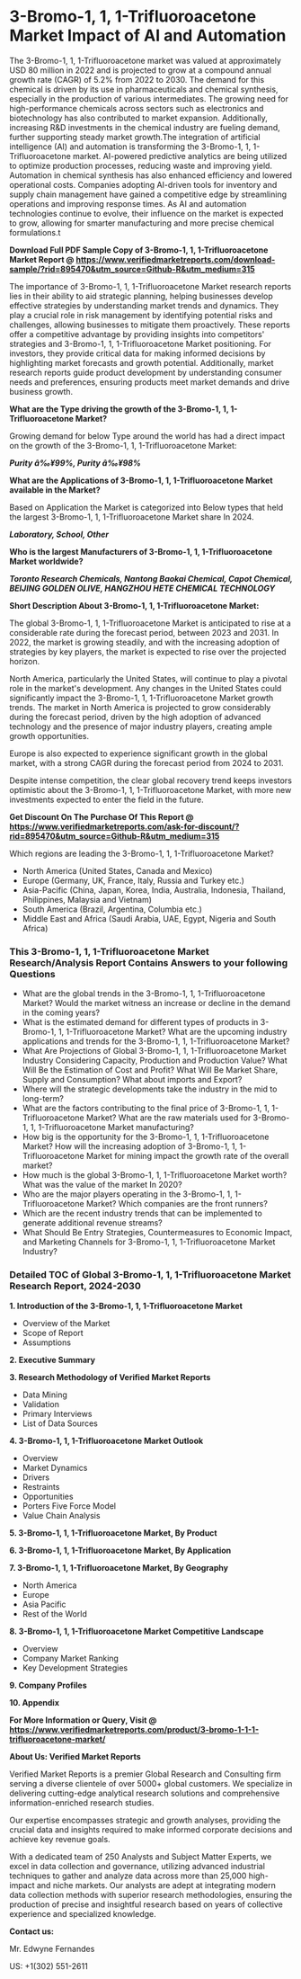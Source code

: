 <meta name="title" content="Global 3-Bromo-1, 1, 1-Trifluoroacetone Market Impact of AI and Automation"><meta name="description" content="The 3-Bromo-1, 1, 1-Trifluoroacetone market was valued at approximately USD 80 million in 2022 and is projected to grow at a compound annual growth rate (CAGR) of 5.2% fr"><meta name="title" content="3-Bromo-1, 1, 1-Trifluoroacetone Market Size, Share, Scope, Trends, Growth, Opportunities, Analysis, Forecast"><h1>3-Bromo-1, 1, 1-Trifluoroacetone Market Impact of AI and Automation</h1>The 3-Bromo-1, 1, 1-Trifluoroacetone market was valued at approximately USD 80 million in 2022 and is projected to grow at a compound annual growth rate (CAGR) of 5.2% from 2022 to 2030. The demand for this chemical is driven by its use in pharmaceuticals and chemical synthesis, especially in the production of various intermediates. The growing need for high-performance chemicals across sectors such as electronics and biotechnology has also contributed to market expansion. Additionally, increasing R&D investments in the chemical industry are fueling demand, further supporting steady market growth.The integration of artificial intelligence (AI) and automation is transforming the 3-Bromo-1, 1, 1-Trifluoroacetone market. AI-powered predictive analytics are being utilized to optimize production processes, reducing waste and improving yield. Automation in chemical synthesis has also enhanced efficiency and lowered operational costs. Companies adopting AI-driven tools for inventory and supply chain management have gained a competitive edge by streamlining operations and improving response times. As AI and automation technologies continue to evolve, their influence on the market is expected to grow, allowing for smarter manufacturing and more precise chemical formulations.t</p><p id="" class=""><strong>Download Full PDF Sample Copy of 3-Bromo-1, 1, 1-Trifluoroacetone Market Report @ <a href="https://www.verifiedmarketreports.com/download-sample/?rid=895470&utm_source=Github-R&utm_medium=315" target="_blank">https://www.verifiedmarketreports.com/download-sample/?rid=895470&utm_source=Github-R&utm_medium=315</a></strong></p><p>The importance of&nbsp;3-Bromo-1, 1, 1-Trifluoroacetone Market research reports lies in their ability to aid strategic planning, helping businesses develop effective strategies by understanding market trends and dynamics. They play a crucial role in risk management by identifying potential risks and challenges, allowing businesses to mitigate them proactively. These reports offer a competitive advantage by providing insights into competitors' strategies and 3-Bromo-1, 1, 1-Trifluoroacetone Market positioning. For investors, they provide critical data for making informed decisions by highlighting market forecasts and growth potential. Additionally, market research reports guide product development by understanding consumer needs and preferences, ensuring products meet market demands and drive business growth.</p><p><strong>What are the&nbsp;Type driving the growth of the 3-Bromo-1, 1, 1-Trifluoroacetone Market?</strong></p><p id="" class="">Growing demand for below Type around the world has had a direct impact on the growth of the 3-Bromo-1, 1, 1-Trifluoroacetone Market:</p><em><strong>Purity â‰¥99%, Purity â‰¥98%</strong></em></p><strong>What are the&nbsp;Applications&nbsp;of 3-Bromo-1, 1, 1-Trifluoroacetone Market available in the Market?</strong></p><p id="" class="">Based on Application the Market is categorized into Below types that held the largest 3-Bromo-1, 1, 1-Trifluoroacetone Market share In 2024.</p><em><strong>Laboratory, School, Other</strong></em></p><strong>Who is the largest Manufacturers of 3-Bromo-1, 1, 1-Trifluoroacetone Market worldwide?</strong></p><p><em><strong>Toronto Research Chemicals, Nantong Baokai Chemical, Capot Chemical, BEIJING GOLDEN OLIVE, HANGZHOU HETE CHEMICAL TECHNOLOGY</strong></em></p><p id="" class=""><strong>Short Description About 3-Bromo-1, 1, 1-Trifluoroacetone Market:</strong></p><p>The global 3-Bromo-1, 1, 1-Trifluoroacetone Market is anticipated to rise at a considerable rate during the forecast period, between 2023 and 2031. In 2022, the market is growing steadily, and with the increasing adoption of strategies by key players, the market is expected to rise over the projected horizon.</p><p>North America, particularly the United States, will continue to play a pivotal role in the market's development. Any changes in the United States could significantly impact the 3-Bromo-1, 1, 1-Trifluoroacetone Market growth trends. The market in North America is projected to grow considerably during the forecast period, driven by the high adoption of advanced technology and the presence of major industry players, creating ample growth opportunities.</p><p>Europe is also expected to experience significant growth in the global market, with a strong CAGR during the forecast period from 2024 to 2031.</p><p>Despite intense competition, the clear global recovery trend keeps investors optimistic about the 3-Bromo-1, 1, 1-Trifluoroacetone Market, with more new investments expected to enter the field in the future.</p><p id="" class=""><strong>Get Discount On The Purchase Of This Report @ <a href="https://www.verifiedmarketreports.com/ask-for-discount/?rid=895470&utm_source=Github-R&utm_medium=315" target="_blank">https://www.verifiedmarketreports.com/ask-for-discount/?rid=895470&utm_source=Github-R&utm_medium=315</a></strong></p>Which regions are leading the 3-Bromo-1, 1, 1-Trifluoroacetone Market?</p><ul><li>North America (United States, Canada and Mexico)</li><li>Europe (Germany, UK, France, Italy, Russia and Turkey etc.)</li><li>Asia-Pacific (China, Japan, Korea, India, Australia, Indonesia, Thailand, Philippines, Malaysia and Vietnam)</li><li>South America (Brazil, Argentina, Columbia etc.)</li><li>Middle East and Africa (Saudi Arabia, UAE, Egypt, Nigeria and South Africa)</li></ul><h3 id="" class="">This 3-Bromo-1, 1, 1-Trifluoroacetone Market Research/Analysis Report Contains Answers to your following Questions</h3><ul><li>What are the global trends in the 3-Bromo-1, 1, 1-Trifluoroacetone Market? Would the market witness an increase or decline in the demand in the coming years?</li><li>What is the estimated demand for different types of products in 3-Bromo-1, 1, 1-Trifluoroacetone Market? What are the upcoming industry applications and trends for the 3-Bromo-1, 1, 1-Trifluoroacetone Market?</li><li>What Are Projections of Global 3-Bromo-1, 1, 1-Trifluoroacetone Market Industry Considering Capacity, Production and Production Value? What Will Be the Estimation of Cost and Profit? What Will Be Market Share, Supply and Consumption? What about imports and Export?</li><li>Where will the strategic developments take the industry in the mid to long-term?</li><li>What are the factors contributing to the final price of 3-Bromo-1, 1, 1-Trifluoroacetone Market? What are the raw materials used for 3-Bromo-1, 1, 1-Trifluoroacetone Market manufacturing?</li><li>How big is the opportunity for the 3-Bromo-1, 1, 1-Trifluoroacetone Market? How will the increasing adoption of 3-Bromo-1, 1, 1-Trifluoroacetone Market for mining impact the growth rate of the overall market?</li><li>How much is the global 3-Bromo-1, 1, 1-Trifluoroacetone Market worth? What was the value of the market In 2020?</li><li>Who are the major players operating in the 3-Bromo-1, 1, 1-Trifluoroacetone Market? Which companies are the front runners?</li><li>Which are the recent industry trends that can be implemented to generate additional revenue streams?</li><li>What Should Be Entry Strategies, Countermeasures to Economic Impact, and Marketing Channels for 3-Bromo-1, 1, 1-Trifluoroacetone Market Industry?</li></ul><h3 id="" class="">Detailed TOC of Global 3-Bromo-1, 1, 1-Trifluoroacetone Market Research Report, 2024-2030</h3><p id="" class=""><strong>1. Introduction of the 3-Bromo-1, 1, 1-Trifluoroacetone Market</strong></p><ul><li>Overview of the Market</li><li>Scope of Report</li><li>Assumptions</li></ul><p id="" class=""><strong>2. Executive Summary</strong></p><p id="" class=""><strong>3. Research Methodology of Verified Market Reports</strong></p><ul><li>Data Mining</li><li>Validation</li><li>Primary Interviews</li><li>List of Data Sources</li></ul><p id="" class=""><strong>4. 3-Bromo-1, 1, 1-Trifluoroacetone Market Outlook</strong></p><ul><li>Overview</li><li>Market Dynamics</li><li>Drivers</li><li>Restraints</li><li>Opportunities</li><li>Porters Five Force Model</li><li>Value Chain Analysis</li></ul><p id="" class=""><strong>5. 3-Bromo-1, 1, 1-Trifluoroacetone Market, By Product</strong></p><p id="" class=""><strong>6. 3-Bromo-1, 1, 1-Trifluoroacetone Market, By Application</strong></p><p id="" class=""><strong>7. 3-Bromo-1, 1, 1-Trifluoroacetone Market, By Geography</strong></p><ul><li>North America</li><li>Europe</li><li>Asia Pacific</li><li>Rest of the World</li></ul><p id="" class=""><strong>8. 3-Bromo-1, 1, 1-Trifluoroacetone Market Competitive Landscape</strong></p><ul><li>Overview</li><li>Company Market Ranking</li><li>Key Development Strategies</li></ul><p id="" class=""><strong>9. Company Profiles</strong></p><p id="" class=""><strong>10. Appendix</strong></p><p id="" class=""><strong>For More Information or Query, Visit @ <a href="https://www.verifiedmarketreports.com/product/3-bromo-1-1-1-trifluoroacetone-market/" target="_blank">https://www.verifiedmarketreports.com/product/3-bromo-1-1-1-trifluoroacetone-market/</a></strong></p><p id="" class=""><strong>About Us: Verified Market Reports</strong></p><p id="" class="">Verified Market Reports is a premier Global Research and Consulting firm serving a diverse clientele of over 5000+ global customers. We specialize in delivering cutting-edge analytical research solutions and comprehensive information-enriched research studies.</p><p id="" class="">Our expertise encompasses strategic and growth analyses, providing the crucial data and insights required to make informed corporate decisions and achieve key revenue goals.</p><p id="" class="">With a dedicated team of 250 Analysts and Subject Matter Experts, we excel in data collection and governance, utilizing advanced industrial techniques to gather and analyze data across more than 25,000 high-impact and niche markets. Our analysts are adept at integrating modern data collection methods with superior research methodologies, ensuring the production of precise and insightful research based on years of collective experience and specialized knowledge.</p><p id="" class=""><strong>Contact us:</strong></p><p id="" class="">Mr. Edwyne Fernandes</p><p id="" class="">US: +1(302) 551-2611</p>